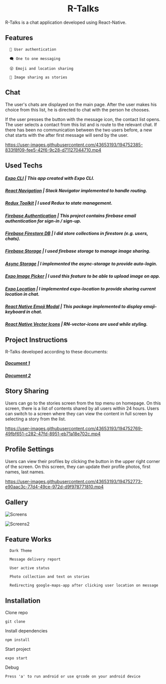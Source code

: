 

<h1 align="center">R-Talks</h1>
<p>R-Talks is a chat application developed using React-Native.</p>
<h2>Features</h2>

      🔑 User authentication 

      🗨️ One to one messaging

      😜 Emoji and location sharing

      📸 Image sharing as stories

<h2>Chat</h2>

<p>The user's chats are displayed on the main page. After the user makes his choice from this list, he is directed to chat with the person he chooses.

If the user presses the button with the message icon, the contact list opens. The user selects a contact from this list and is route to the relevant chat. If there has been no communication between the two users before, a new chat starts with the after first message will send by the user. </p>

https://user-images.githubusercontent.com/43653193/194752385-833f8f09-fee5-42f6-9c28-d71127044710.mp4

<h2>Used Techs</h2>

##### [Expo CLI](https://github.com/FurkanGundogan/RTalk-ChatApp-ReactNative/blob/master/Instructions1.pdf) | This app created with Expo CLI.
##### [React Navigation](https://github.com/FurkanGundogan/RTalk-ChatApp-ReactNative/blob/master/Instructions1.pdf) | Stack Navigator implemented to handle routing.
##### [Redux Toolkit](https://github.com/FurkanGundogan/RTalk-ChatApp-ReactNative/blob/master/Instructions1.pdf) | I used Redux to state management.
##### [Firebase Authentication](https://github.com/FurkanGundogan/RTalk-ChatApp-ReactNative/blob/master/Instructions1.pdf) | This project contains firebase email authentication for sign-in / sign-up.
##### [Firebase Firestore DB](https://github.com/FurkanGundogan/RTalk-ChatApp-ReactNative/blob/master/Instructions1.pdf) | I did store collections in firestore (e.g. users, chats).
##### [Firebase Storage](https://github.com/FurkanGundogan/RTalk-ChatApp-ReactNative/blob/master/Instructions1.pdf) | I used firebase storage to manage image sharing.
##### [Async Storage](https://github.com/FurkanGundogan/RTalk-ChatApp-ReactNative/blob/master/Instructions1.pdf) | I implemented the async-storage to provide auto-login.
##### [Expo Image Picker](https://github.com/FurkanGundogan/RTalk-ChatApp-ReactNative/blob/master/Instructions1.pdf) | I used this feature to be able to upload image on app.
##### [Expo Location](https://github.com/FurkanGundogan/RTalk-ChatApp-ReactNative/blob/master/Instructions1.pdf) | I implemented expo-location to provide sharing current location in chat.
##### [React Native Emoji Modal](https://github.com/FurkanGundogan/RTalk-ChatApp-ReactNative/blob/master/Instructions1.pdf) | This package implemented to display emoji-keyboard in chat.
##### [React Native Vector Icons](https://github.com/FurkanGundogan/RTalk-ChatApp-ReactNative/blob/master/Instructions1.pdf) | RN-vector-icons are used while styling.

<h2>Project Instructions</h2>
<p>R-Talks developed according to these documents:</p>

##### [Document 1](https://github.com/FurkanGundogan/RTalk-ChatApp-ReactNative/blob/master/Instructions1.pdf) 
      
##### [Document 2](https://github.com/FurkanGundogan/RTalk-ChatApp-ReactNative/blob/master/Instructions%202.pdf) 


<h2>Story Sharing</h2>
<p>
Users can go to the stories screen from the top menu on homepage. On this screen, there is a list of contents shared by all users within 24 hours. Users can switch to a screen where they can view the content in full screen by selecting a story from the list.
</p>

https://user-images.githubusercontent.com/43653193/194752769-49fbf651-c282-47fd-8951-eb71a18e702c.mp4

<h2>Profile Settings</h2>

<p>
Users can view their profiles by clicking the button in the upper right corner of the screen. On this screen, they can update their profile photos, first names, last names.
</p>

https://user-images.githubusercontent.com/43653193/194752773-e90aac3c-77d4-49ce-972d-d9f978771810.mp4

<h2>Gallery</h2>

![Screens](https://user-images.githubusercontent.com/43653193/194760969-bb9cb4b0-80b4-418b-b67d-35e522b0b8cf.jpg)

![Screens2](https://user-images.githubusercontent.com/43653193/194761193-c75ef402-6b7e-4600-845a-1950222eb35e.jpg)

<h2>Feature Works</h2>
      
      Dark Theme
      
      Message delivery report
      
      User active status
      
      Photo collection and text on stories
      
      Redirecting google-maps-app after clicking user location on message
      

<h2>Installation</h2>

Clone repo      
```
git clone
```
Install dependencies   
```
npm install
```
Start project
```
expo start
```
Debug
```
Press 'a' to run android or use qrcode on your android device 
```
